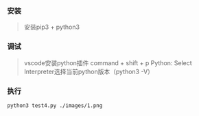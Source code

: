 ### 安装
> 安装pip3 + python3
### 调试
> vscode安装python插件
command + shift + p
Python: Select Interpreter选择当前python版本（python3 -V）
### 执行
```shell
python3 test4.py ./images/1.png
```